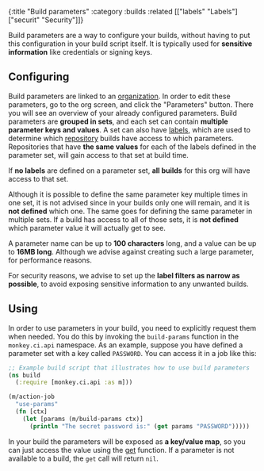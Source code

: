 {:title "Build parameters"
 :category :builds
 :related [["labels" "Labels"]
           ["securit" "Security"]]}

Build parameters are a way to configure your builds, without having to put this
configuration in your build script itself.  It is typically used for **sensitive
information** like credentials or signing keys.

## Configuring

Build parameters are linked to an [organization](orgs/).  In order to edit
these parameters, go to the org screen, and click the "Parameters" button.
There you will see an overview of your already configured parameters.  Build
parameters are **grouped in sets**, and each set can contain **multiple parameter
keys and values**.  A set can also have [labels](labels/), which are used
to determine which [repository](repos/) builds have access to which parameters.
Repositories that have **the same values** for each of the labels defined in
the parameter set, will gain access to that set at build time.

If **no labels** are defined on a parameter set, **all builds** for this org
will have access to that set.

Although it is possible to define the same parameter key multiple times in one
set, it is not advised since in your builds only one will remain, and it is **not
defined** which one.  The same goes for defining the same parameter in multiple sets.
If a build has access to all of those sets, it is **not defined** which parameter
value it will actually get to see.

A parameter name can be up to **100 characters** long, and a value can be up to **16MB
long**.  Although we advise against creating such a large parameter, for performance
reasons.

For security reasons, we advise to set up the **label filters as narrow as possible**,
to avoid exposing sensitive information to any unwanted builds.

## Using

In order to use parameters in your build, you need to explicitly request them when
needed.  You do this by invoking the `build-params` function in the `monkey.ci.api`
namespace.  As an example, suppose you have defined a parameter set with a key called
`PASSWORD`.  You can access it in a job like this:

```clojure
;; Example build script that illustrates how to use build parameters
(ns build
  (:require [monkey.ci.api :as m]))

(m/action-job
  "use-params"
  (fn [ctx]
    (let [params (m/build-params ctx)]
      (println "The secret password is:" (get params "PASSWORD")))))
```

In your build the parameters will be exposed as **a key/value map**, so you can just
access the value using the [get](https://clojuredocs.org/clojure.core/get) function.
If a parameter is not available to a build, the `get` call will return `nil`.
